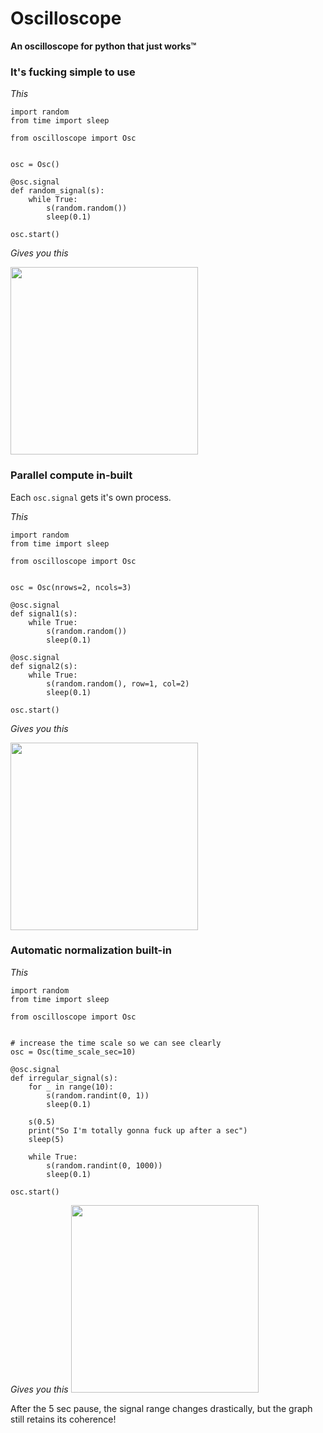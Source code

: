 # Oscilloscope
**An oscilloscope for python that just works™**


### It's fucking simple to use

*This*

```python3
import random
from time import sleep

from oscilloscope import Osc


osc = Osc()

@osc.signal
def random_signal(s):
    while True:
        s(random.random())
        sleep(0.1)
        
osc.start()
```

*Gives you this*

<img src="https://i.imgur.com/jB3wzgT.png" height="300" />

### Parallel compute in-built

Each `osc.signal` gets it's own process.

*This*

```python3
import random
from time import sleep

from oscilloscope import Osc


osc = Osc(nrows=2, ncols=3)

@osc.signal
def signal1(s):
    while True:
        s(random.random())
        sleep(0.1)

@osc.signal
def signal2(s):
    while True:
        s(random.random(), row=1, col=2)
        sleep(0.1)

osc.start()
```

*Gives you this*

<img src="https://i.imgur.com/JWHQ9Da.png" height="300" />

### Automatic normalization built-in

*This*
```python3
import random
from time import sleep

from oscilloscope import Osc


# increase the time scale so we can see clearly
osc = Osc(time_scale_sec=10)  

@osc.signal
def irregular_signal(s):
    for _ in range(10):
        s(random.randint(0, 1))
        sleep(0.1)

    s(0.5)
    print("So I'm totally gonna fuck up after a sec")
    sleep(5)

    while True:
        s(random.randint(0, 1000))
        sleep(0.1)

osc.start()
```

*Gives you this*
<img src="https://i.imgur.com/8TYCaaK.png" height="300" />

After the 5 sec pause, the signal range changes drastically, but the graph still retains its coherence!
